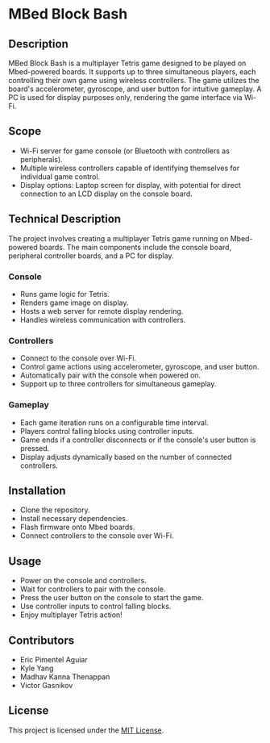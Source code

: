 # MBed Block Bash

## Description
MBed Block Bash is a multiplayer Tetris game designed to be played on Mbed-powered boards. It supports up to three simultaneous players, each controlling their own game using wireless controllers. The game utilizes the board's accelerometer, gyroscope, and user button for intuitive gameplay. A PC is used for display purposes only, rendering the game interface via Wi-Fi.

## Scope
- Wi-Fi server for game console (or Bluetooth with controllers as peripherals).
- Multiple wireless controllers capable of identifying themselves for individual game control.
- Display options: Laptop screen for display, with potential for direct connection to an LCD display on the console board.

## Technical Description
The project involves creating a multiplayer Tetris game running on Mbed-powered boards. The main components include the console board, peripheral controller boards, and a PC for display.

### Console
- Runs game logic for Tetris.
- Renders game image on display.
- Hosts a web server for remote display rendering.
- Handles wireless communication with controllers.

### Controllers
- Connect to the console over Wi-Fi.
- Control game actions using accelerometer, gyroscope, and user button.
- Automatically pair with the console when powered on.
- Support up to three controllers for simultaneous gameplay.

### Gameplay
- Each game iteration runs on a configurable time interval.
- Players control falling blocks using controller inputs.
- Game ends if a controller disconnects or if the console's user button is pressed.
- Display adjusts dynamically based on the number of connected controllers.

## Installation
- Clone the repository.
- Install necessary dependencies.
- Flash firmware onto Mbed boards.
- Connect controllers to the console over Wi-Fi.

## Usage
- Power on the console and controllers.
- Wait for controllers to pair with the console.
- Press the user button on the console to start the game.
- Use controller inputs to control falling blocks.
- Enjoy multiplayer Tetris action!

## Contributors
- Eric Pimentel Aguiar
- Kyle Yang
- Madhav Kanna Thenappan
- Victor Gasnikov

## License
This project is licensed under the [MIT License](\LICENSE).

